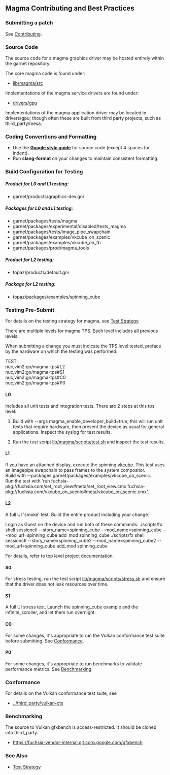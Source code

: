 ## Magma Contributing and Best Practices

### Submitting a patch

See [Contributing](../../../CONTRIBUTING.md).

### Source Code

The source code for a magma graphics driver may be hosted entirely within the garnet repository.

The core magma code is found under:

* [lib/magma/src](../src)

Implementations of the magma service drivers are found under:

* [drivers/gpu](../../../drivers/gpu)

Implementations of the magma application driver may be located in drivers/gpu; though
often these are built from third party projects, such as third_party/mesa.

### Coding Conventions and Formatting

* Use the **[Google style guide](https://google.github.io/styleguide/cppguide.html)** for source code (except 4 spaces for indent).
* Run **clang-format** on your changes to maintain consistent formatting.

### Build Configuration for Testing

##### Product for L0 and L1 testing:
* garnet/products/graphics-dev.gni

##### Packages for L0 and L1 testing:
* garnet/packages/tests/magma
* garnet/packages/experimental/disabled/tests_magma
* garnet/packages/tests/image_pipe_swapchain
* garnet/packages/examples/vkcube_on_scenic
* garnet/packages/examples/vkcube_on_fb
* garnet/packages/prod/magma_tools

##### Product for L2 testing:
* topaz/products/default.gni

##### Package for L2 testing:
* topaz/packages/examples/spinning_cube

### Testing Pre-Submit

For details on the testing strategy for magma, see [Test Strategy](test_strategy.md).

There are multiple levels for magma TPS.  Each level includes all previous levels.

When submitting a change you must indicate the TPS level tested, preface by the hardware
on which the testing was performed:

TEST:  
nuc,vim2:go/magma-tps#L2  
nuc,vim2:go/magma-tps#S1  
nuc,vim2:go/magma-tps#C0  
nuc,vim2:go/magma-tps#P0  

#### L0

Includes all unit tests and integration tests.  There are 2 steps at this tps level:

1. Build with --args magma_enable_developer_build=true; this will run unit tests that require hardware,
then present the device as usual for general applications.  Inspect the syslog for test results.

2. Run the test script [lib/magma/scripts/test.sh](../../../lib/magma/scripts/test.sh) and inspect the test results.

#### L1

If you have an attached display, execute the spinning [vkcube](../../../lib/vulkan/tests/vkcube).
This test uses an imagepipe swapchain to pass frames to the system compositor.  
Build with --packages garnet/packages/examples/vkcube_on_scenic.  
Run the test with 'run fuchsia-pkg://fuchsia.com/set_root_view#meta/set_root_view.cmx fuchsia-pkg://fuchsia.com/vkcube_on_scenic#meta/vkcube_on_scenic.cmx'.

#### L2

A full UI 'smoke' test. Build the entire product including your change.  

Login as Guest on the device and run both of these commands:
./scripts/fx shell sessionctl  --story_name=spinning_cube --mod_name=spinning_cube --mod_url=spinning_cube add_mod spinning_cube
./scripts/fx shell sessionctl  --story_name=spinning_cube2 --mod_name=spinning_cube2 --mod_url=spinning_cube add_mod spinning_cube

For details, refer to top level project documentation.

#### S0

For stress testing, run the test script [lib/magma/scripts/stress.sh](../../../lib/magma/scripts/stress.sh)
and ensure that the driver does not leak resources over time.

#### S1

A full UI stress test.  Launch the spinning_cube example and the infinite_scroller, and let them run overnight.

#### C0

For some changes, it's appropriate to run the Vulkan conformance test suite before submitting.
See [Conformance](#conformance).

#### P0

For some changes, it's appropriate to run benchmarks to validate performance metrics. See [Benchmarking](#benchmarking).

### Conformance

For details on the Vulkan conformance test suite, see

* [../third_party/vulkan-cts](../../../../third_party/vulkan-cts)

### Benchmarking

The source to Vulkan gfxbench is access-restricted. It should be cloned into third_party.

* https://fuchsia-vendor-internal.git.corp.google.com/gfxbench

### See Also
* [Test Strategy](test_strategy.md)
